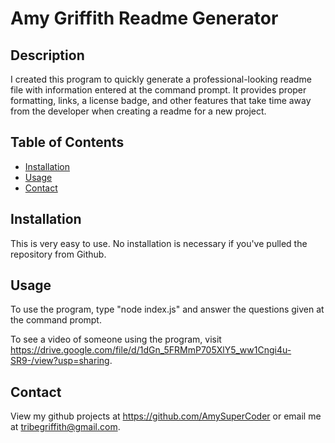 # Amy Griffith Readme Generator

## Description

I created this program to quickly generate a professional-looking readme file with information entered at the command prompt. It provides proper formatting, links, a license badge, and other features that take time away from the developer when creating a readme for a new project.

## Table of Contents


- [Installation](#installation)
- [Usage](#usage)
- [Contact](#contact)



## Installation

This is very easy to use. No installation is necessary if you've pulled the repository from Github.

## Usage

To use the program, type "node index.js" and answer the questions given at the command prompt.

To see a video of someone using the program, visit https://drive.google.com/file/d/1dGn_5FRMmP705XlY5_ww1Cngi4u-SR9-/view?usp=sharing. 

## Contact

View my github projects at https://github.com/AmySuperCoder or email me at tribegriffith@gmail.com.
